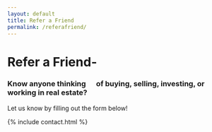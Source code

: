 ```yaml
---
layout: default
title: Refer a Friend
permalink: /referafriend/
---
```


# Refer a Friend-

### **Know anyone thinking&nbsp; &nbsp; &nbsp; of buying, selling, investing, or working in real estate?**

Let us know by filling out the form below!

{% include contact.html %}